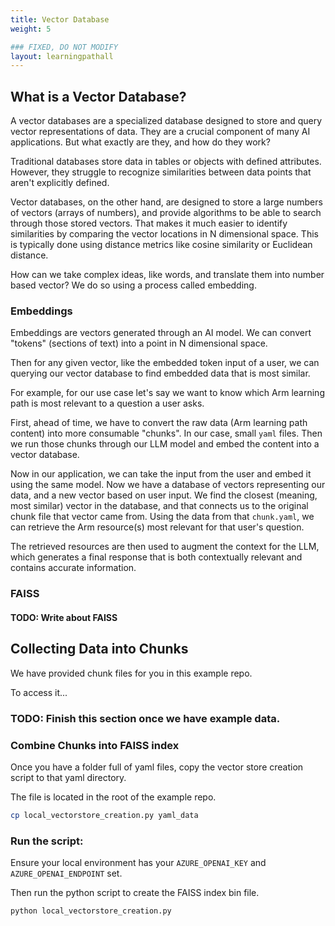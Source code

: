 ```yaml
---
title: Vector Database
weight: 5

### FIXED, DO NOT MODIFY
layout: learningpathall
---
```


## What is a Vector Database?

A vector databases are a specialized database designed to store and query vector representations of data. They are a crucial component of many AI applications. But what exactly are they, and how do they work?

Traditional databases store data in tables or objects with defined attributes. However, they struggle to recognize similarities between data points that aren't explicitly defined.

Vector databases, on the other hand, are designed to store a large numbers of vectors (arrays of numbers), and provide algorithms to be able to search through those stored vectors. That makes it much easier to identify similarities by comparing the vector locations in N dimensional space. This is typically done using distance metrics like cosine similarity or Euclidean distance.

How can we take complex ideas, like words, and translate them into number based vector? We do so using a process called embedding.

### Embeddings

Embeddings are vectors generated through an AI model. We can convert "tokens" (sections of text) into a point in N dimensional space. 

Then for any given vector, like the embedded token input of a user, we can querying our vector database to find embedded data that is most similar. 

For example, for our use case let's say we want to know which Arm learning path is most relevant to a question a user asks.

First, ahead of time, we have to convert the raw data (Arm learning path content) into more consumable "chunks". In our case, small `yaml` files. Then we run those chunks through our LLM model and embed the content into a vector database.

Now in our application, we can take the input from the user and embed it using the same model. Now we have a database of vectors representing our data, and a new vector based on user input. We find the closest (meaning, most similar) vector in the database, and that connects us to the original chunk file that vector came from. Using the data from that `chunk.yaml`, we can retrieve the Arm resource(s) most relevant for that user's question.

The retrieved resources are then used to augment the context for the LLM, which generates a final response that is both contextually relevant and contains accurate information.

### FAISS

#### TODO: Write about FAISS

## Collecting Data into Chunks

We have provided chunk files for you in this example repo.

To access it...

### TODO: Finish this section once we have example data.

### Combine Chunks into FAISS index

Once you have a folder full of yaml files, copy the vector store creation script to that yaml directory.

The file is located in the root of the example repo.

```bash
cp local_vectorstore_creation.py yaml_data
```

### Run the script:

Ensure your local environment has your `AZURE_OPENAI_KEY` and `AZURE_OPENAI_ENDPOINT` set.

Then run the python script to create the FAISS index bin file.

```bash
python local_vectorstore_creation.py
```
